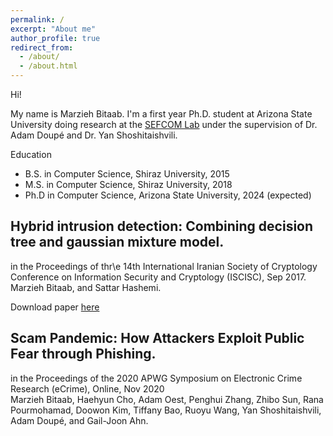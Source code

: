 ```yaml
---
permalink: /
excerpt: "About me"
author_profile: true
redirect_from: 
  - /about/
  - /about.html
---
```


Hi!   
   
My name is Marzieh Bitaab. I'm a first year Ph.D. student at Arizona State University doing research at the [SEFCOM Lab](https://sefcom.asu.edu/) under the supervision of Dr. Adam Doupé and Dr. Yan Shoshitaishvili.  


Education
* B.S. in Computer Science, Shiraz University, 2015
* M.S. in Computer Science, Shiraz University, 2018
* Ph.D in Computer Science, Arizona State University, 2024 (expected)


## Hybrid intrusion detection: Combining decision tree and gaussian mixture model.
in the Proceedings of thr\e 14th International Iranian Society of Cryptology Conference on Information Security and Cryptology (ISCISC), Sep 2017.   
Marzieh Bitaab, and Sattar Hashemi.

Download paper [here](http://mbitaab.github.io/files/intrusiondetection.pdf)


## Scam Pandemic: How Attackers Exploit Public Fear through Phishing.
in the Proceedings of the 2020 APWG Symposium on Electronic Crime Research (eCrime), Online, Nov 2020   
Marzieh Bitaab, Haehyun Cho, Adam Oest, Penghui Zhang, Zhibo Sun, Rana Pourmohamad, Doowon Kim, Tiffany Bao, Ruoyu Wang, Yan Shoshitaishvili, Adam Doupé, and Gail-Joon Ahn.